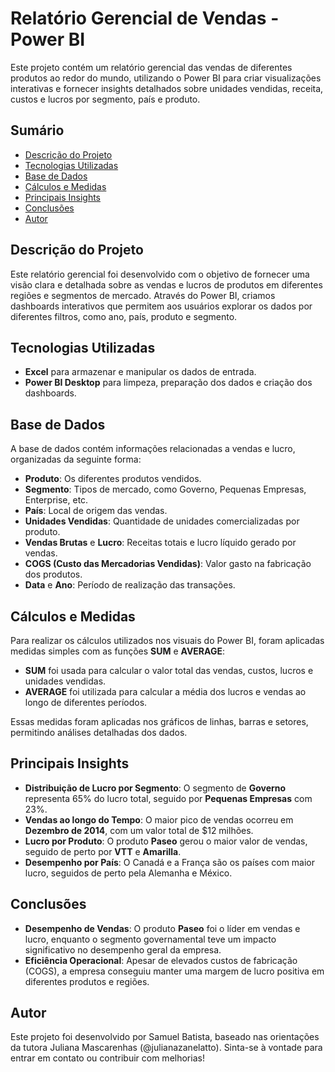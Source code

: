 # Relatório Gerencial de Vendas - Power BI

Este projeto contém um relatório gerencial das vendas de diferentes produtos ao redor do mundo, utilizando o Power BI para criar visualizações interativas e fornecer insights detalhados sobre unidades vendidas, receita, custos e lucros por segmento, país e produto.

## Sumário

- [Descrição do Projeto](#descrição-do-projeto)
- [Tecnologias Utilizadas](#tecnologias-utilizadas)
- [Base de Dados](#base-de-dados)
- [Cálculos e Medidas](#cálculos-e-medidas)
- [Principais Insights](#principais-insights)
- [Conclusões](#conclusões)
- [Autor](#autor)

## Descrição do Projeto

Este relatório gerencial foi desenvolvido com o objetivo de fornecer uma visão clara e detalhada sobre as vendas e lucros de produtos em diferentes regiões e segmentos de mercado. Através do Power BI, criamos dashboards interativos que permitem aos usuários explorar os dados por diferentes filtros, como ano, país, produto e segmento.

## Tecnologias Utilizadas

- **Excel** para armazenar e manipular os dados de entrada.
- **Power BI Desktop** para limpeza, preparação dos dados e criação dos dashboards.

## Base de Dados

A base de dados contém informações relacionadas a vendas e lucro, organizadas da seguinte forma:

- **Produto**: Os diferentes produtos vendidos.
- **Segmento**: Tipos de mercado, como Governo, Pequenas Empresas, Enterprise, etc.
- **País**: Local de origem das vendas.
- **Unidades Vendidas**: Quantidade de unidades comercializadas por produto.
- **Vendas Brutas** e **Lucro**: Receitas totais e lucro líquido gerado por vendas.
- **COGS (Custo das Mercadorias Vendidas)**: Valor gasto na fabricação dos produtos.
- **Data** e **Ano**: Período de realização das transações.

## Cálculos e Medidas

Para realizar os cálculos utilizados nos visuais do Power BI, foram aplicadas medidas simples com as funções **SUM** e **AVERAGE**:

- **SUM** foi usada para calcular o valor total das vendas, custos, lucros e unidades vendidas.
- **AVERAGE** foi utilizada para calcular a média dos lucros e vendas ao longo de diferentes períodos.

Essas medidas foram aplicadas nos gráficos de linhas, barras e setores, permitindo análises detalhadas dos dados.

## Principais Insights

- **Distribuição de Lucro por Segmento**: O segmento de **Governo** representa 65% do lucro total, seguido por **Pequenas Empresas** com 23%.
- **Vendas ao longo do Tempo**: O maior pico de vendas ocorreu em **Dezembro de 2014**, com um valor total de $12 milhões.
- **Lucro por Produto**: O produto **Paseo** gerou o maior valor de vendas, seguido de perto por **VTT** e **Amarilla**.
- **Desempenho por País**: O Canadá e a França são os países com maior lucro, seguidos de perto pela Alemanha e México.

## Conclusões

- **Desempenho de Vendas**: O produto **Paseo** foi o líder em vendas e lucro, enquanto o segmento governamental teve um impacto significativo no desempenho geral da empresa.
- **Eficiência Operacional**: Apesar de elevados custos de fabricação (COGS), a empresa conseguiu manter uma margem de lucro positiva em diferentes produtos e regiões.

## Autor

Este projeto foi desenvolvido por Samuel Batista, baseado nas orientações da tutora Juliana Mascarenhas (@julianazanelatto). Sinta-se à vontade para entrar em contato ou contribuir com melhorias!
